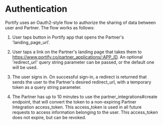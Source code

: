 # Authentication

Portify uses an Oauth2-style flow to authorize the sharing of data between user and Partner. The flow works as follows:

1) User taps button in Portify app that opens the Partner's 'landing_page_url'.

2) User taps a link on the Partner's landing page that takes them to https://www.portify.co/partner_applications/:APP_ID. An optional 'redirect_url' query string parameter can be passed, or the default one will be used.

3) The user signs in. On successful sign-in, a redirect is returned that sends the user to the Partner's desired redirect_url, with a temporary token as a query string parameter.

4) The Partner has up to 10 minutes to use the partner_integrations#create endpoint, that will convert the token to a non-expiring Partner Integration access_token. This access_token is used in all future requests to access information belonging to the user. This access_token does not expire, but can be revoked. 
